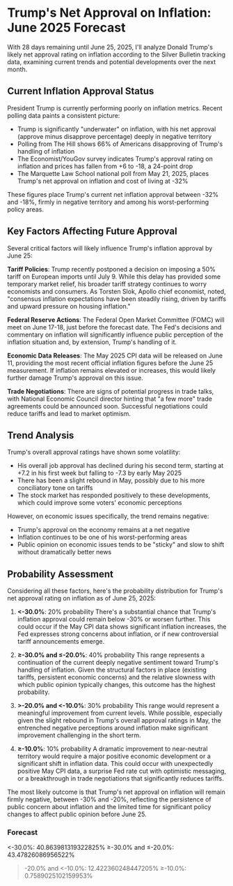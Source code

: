 # Trump's Net Approval on Inflation: June 2025 Forecast

With 28 days remaining until June 25, 2025, I'll analyze Donald Trump's likely net approval rating on inflation according to the Silver Bulletin tracking data, examining current trends and potential developments over the next month.

## Current Inflation Approval Status

President Trump is currently performing poorly on inflation metrics. Recent polling data paints a consistent picture:

- Trump is significantly "underwater" on inflation, with his net approval (approve minus disapprove percentage) deeply in negative territory
- Polling from The Hill shows 66% of Americans disapproving of Trump's handling of inflation
- The Economist/YouGov survey indicates Trump's approval rating on inflation and prices has fallen from +6 to -18, a 24-point drop
- The Marquette Law School national poll from May 21, 2025, places Trump's net approval on inflation and cost of living at -32%

These figures place Trump's current net inflation approval between -32% and -18%, firmly in negative territory and among his worst-performing policy areas.

## Key Factors Affecting Future Approval

Several critical factors will likely influence Trump's inflation approval by June 25:

**Tariff Policies**: Trump recently postponed a decision on imposing a 50% tariff on European imports until July 9. While this delay has provided some temporary market relief, his broader tariff strategy continues to worry economists and consumers. As Torsten Slok, Apollo chief economist, noted, "consensus inflation expectations have been steadily rising, driven by tariffs and upward pressure on housing inflation."

**Federal Reserve Actions**: The Federal Open Market Committee (FOMC) will meet on June 17-18, just before the forecast date. The Fed's decisions and commentary on inflation will significantly influence public perception of the inflation situation and, by extension, Trump's handling of it.

**Economic Data Releases**: The May 2025 CPI data will be released on June 11, providing the most recent official inflation figures before the June 25 measurement. If inflation remains elevated or increases, this would likely further damage Trump's approval on this issue.

**Trade Negotiations**: There are signs of potential progress in trade talks, with National Economic Council director hinting that "a few more" trade agreements could be announced soon. Successful negotiations could reduce tariffs and lead to market optimism.

## Trend Analysis

Trump's overall approval ratings have shown some volatility:
- His overall job approval has declined during his second term, starting at +7.2 in his first week but falling to -7.3 by early May 2025
- There has been a slight rebound in May, possibly due to his more conciliatory tone on tariffs
- The stock market has responded positively to these developments, which could improve some voters' economic perceptions

However, on economic issues specifically, the trend remains negative:
- Trump's approval on the economy remains at a net negative
- Inflation continues to be one of his worst-performing areas
- Public opinion on economic issues tends to be "sticky" and slow to shift without dramatically better news

## Probability Assessment

Considering all these factors, here's the probability distribution for Trump's net approval rating on inflation as of June 25, 2025:

1. **<-30.0%**: 20% probability
   There's a substantial chance that Trump's inflation approval could remain below -30% or worsen further. This could occur if the May CPI data shows significant inflation increases, the Fed expresses strong concerns about inflation, or if new controversial tariff announcements emerge.

2. **≥-30.0% and ≤-20.0%**: 40% probability
   This range represents a continuation of the current deeply negative sentiment toward Trump's handling of inflation. Given the structural factors in place (existing tariffs, persistent economic concerns) and the relative slowness with which public opinion typically changes, this outcome has the highest probability.

3. **>-20.0% and <-10.0%**: 30% probability
   This range would represent a meaningful improvement from current levels. While possible, especially given the slight rebound in Trump's overall approval ratings in May, the entrenched negative perceptions around inflation make significant improvement challenging in the short term.

4. **≥-10.0%**: 10% probability
   A dramatic improvement to near-neutral territory would require a major positive economic development or a significant shift in inflation data. This could occur with unexpectedly positive May CPI data, a surprise Fed rate cut with optimistic messaging, or a breakthrough in trade negotiations that significantly reduces tariffs.

The most likely outcome is that Trump's net approval on inflation will remain firmly negative, between -30% and -20%, reflecting the persistence of public concern about inflation and the limited time for significant policy changes to affect public opinion before June 25.

### Forecast

<-30.0%: 40.863981319322825%
≥-30.0% and ≤-20.0%: 43.47826086956522%
>-20.0% and <-10.0%: 12.422360248447205%
≥-10.0%: 0.7589025102159953%